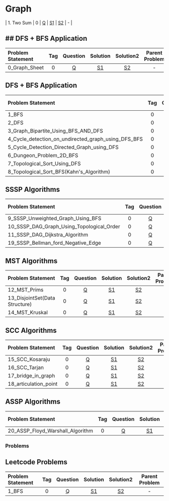 # Graph

| 1. Two Sum        |  0  | [Q]() | [S1]() | [S2]() |       -        |

## ## DFS + BFS Application
| Problem Statement | Tag | Question | Solution | Solution2 | Parent Problem |
|:------------------|:---:|:--------:|:--------:|:---------:|:--------------:|
| 0_Graph_Sheet     |  0  |  [Q](-)  |  [S1]()  |  [S2]()   |       -        |

## DFS + BFS Application
| Problem Statement                                   | Tag | Question | Solution | Solution2 | Parent Problem |
|:----------------------------------------------------|:---:|:--------:|:--------:|:---------:|:--------------:|
| 1_BFS                                               |  0  |  [Q](-)  |  [S1]()  |  [S2]()   |       -        |
| 2_DFS                                               |  0  |  [Q](-)  |  [S1]()  |  [S2]()   |       -        |
| 3_Graph_Bipartite_Using_BFS_AND_DFS                 |  0  |  [Q](-)  |  [S1]()  |  [S2]()   |       -        |
| 4_Cycle_detection_on_undirected_graph_using_DFS_BFS |  0  |  [Q](-)  |  [S1]()  |  [S2]()   |       -        |
| 5_Cycle_Detection_Directed_Graph_using_DFS          |  0  |  [Q]()   |  [S1]()  |  [S2]()   |       -        |
| 6_Dungeon_Problem_2D_BFS                            |  0  |  [Q]()   |  [S1]()  |  [S2]()   |       -        |
| 7_Topological_Sort_Using_DFS                        |  0  |  [Q]()   |  [S1]()  |  [S2]()   |       -        |
| 8_Topological_Sort_BFS(Kahn's_Algorithm)            |  0  |  [Q]()   |  [S1]()  |  [S2]()   |       -        |

## SSSP Algorithms
| Problem Statement                         | Tag | Question | Solution | Solution2 | Parent Problem |
|:------------------------------------------|:---:|:--------:|:--------:|:---------:|:--------------:|
| 9_SSSP_Unweighted_Graph_Using_BFS         |  0  |  [Q]()   |  [S1]()  |  [S2]()   |       -        |
| 10_SSSP_DAG_Graph_Using_Topological_Order |  0  |  [Q]()   |  [S1]()  |  [S2]()   |       -        |
| 11_SSSP_DAG_Dijkstra_Algorithm            |  0  |  [Q]()   |  [S1]()  |  [S2]()   |       -        |
| 19_SSSP_Bellman_ford_Negative_Edge        |  0  |  [Q]()   |  [S1]()  |  [S2]()   |       -        |


## MST Algorithms
| Problem Statement              | Tag | Question | Solution | Solution2 | Parent Problem |
|:-------------------------------|:---:|:--------:|:--------:|:---------:|:--------------:|
| 12_MST_Prims                   |  0  |  [Q]()   |  [S1]()  |  [S2]()   |       -        |
| 13_DisjointSet(Data Structure) |  0  |  [Q]()   |  [S1]()  |  [S2]()   |       -        |
| 14_MST_Kruskal                 |  0  |  [Q]()   |  [S1]()  |  [S2]()   |       -        |

## SCC Algorithms
| Problem Statement     | Tag | Question | Solution | Solution2 | Parent Problem |
|:----------------------|:---:|:--------:|:--------:|:---------:|:--------------:|
| 15_SCC_Kosaraju       |  0  |  [Q]()   |  [S1]()  |  [S2]()   |       -        |
| 16_SCC_Tarjan         |  0  |  [Q]()   |  [S1]()  |  [S2]()   |       -        |
| 17_bridge_in_graph    |  0  |  [Q]()   |  [S1]()  |  [S2]()   |       -        |
| 18_articulation_point |  0  |  [Q]()   |  [S1]()  |  [S2]()   |       -        |

## ASSP Algorithms
| Problem Statement                | Tag | Question | Solution | Solution2 | Parent Problem |
|:---------------------------------|:---:|:--------:|:--------:|:---------:|:--------------:|
| 20_ASSP_Floyd_Warshall_Algorithm |  0  |  [Q]()   |  [S1]()  |  [S2]()   |       -        |


### Problems


## Leetcode Problems
| Problem Statement                                   | Tag | Question | Solution | Solution2 | Parent Problem |
|:----------------------------------------------------|:---:|:--------:|:--------:|:---------:|:--------------:|
| 1_BFS                                               |  0  |  [Q](-)  |  [S1]()  |  [S2]()   |       -        |
